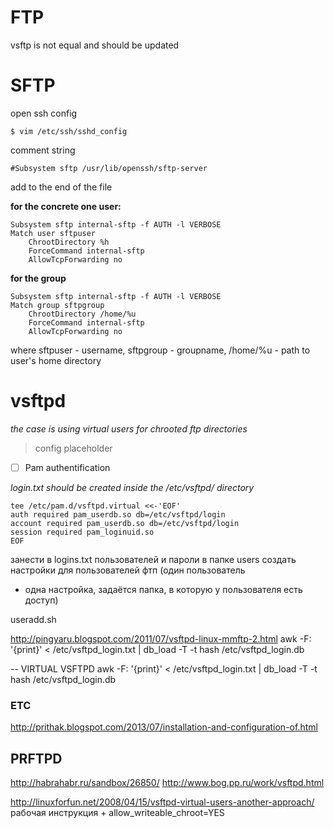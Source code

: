 FTP
=============
vsftp is not equal and should be updated

# SFTP

open ssh config

`$ vim /etc/ssh/sshd_config`

comment string

`#Subsystem sftp /usr/lib/openssh/sftp-server`

add to the end of the file

**for the concrete one user:**
```
Subsystem sftp internal-sftp -f AUTH -l VERBOSE
Match user sftpuser
    ChrootDirectory %h
    ForceCommand internal-sftp
    AllowTcpForwarding no
```
**for the group**
```
Subsystem sftp internal-sftp -f AUTH -l VERBOSE
Match group sftpgroup
    ChrootDirectory /home/%u
    ForceCommand internal-sftp
    AllowTcpForwarding no
```
where sftpuser - username, sftpgroup - groupname, /home/%u - path to user's home directory



# vsftpd 

*the case is using virtual users for chrooted ftp directories*

> config placeholder

* [ ] Pam authentification

*login.txt should be created inside the /etc/vsftpd/ directory*

	tee /etc/pam.d/vsftpd.virtual <<-'EOF'  
	auth required pam_userdb.so db=/etc/vsftpd/login  
	account required pam_userdb.so db=/etc/vsftpd/login  
	session required pam_loginuid.so  
	EOF

занести в logins.txt пользователей и пароли
в папке users создать настройки для пользователей фтп (один пользователь
- одна настройка, задаётся папка, в которую у пользователя есть доступ)

useradd.sh

http://pingyaru.blogspot.com/2011/07/vsftpd-linux-mmftp-2.html 
awk -F: '{print}' < /etc/vsftpd_login.txt | db_load -T -t hash /etc/vsftpd_login.db


-- VIRTUAL VSFTPD
awk -F: '{print}' < /etc/vsftpd_login.txt | db_load -T -t hash /etc/vsftpd_login.db


### ETC ###

http://prithak.blogspot.com/2013/07/installation-and-configuration-of.html 

## PRFTPD 
http://habrahabr.ru/sandbox/26850/
http://www.bog.pp.ru/work/vsftpd.html


http://linuxforfun.net/2008/04/15/vsftpd-virtual-users-another-approach/
рабочая инструкция + allow_writeable_chroot=YES
